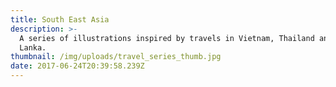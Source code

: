 ```yaml
---
title: South East Asia
description: >-
  A series of illustrations inspired by travels in Vietnam, Thailand and Sri
  Lanka.
thumbnail: /img/uploads/travel_series_thumb.jpg
date: 2017-06-24T20:39:58.239Z
---
```


